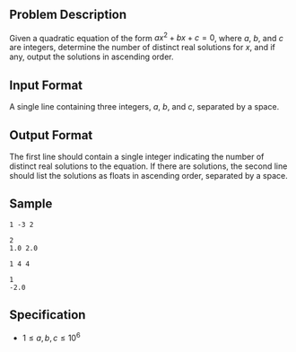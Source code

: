 ## Problem Description
Given a quadratic equation of the form $a x^2 + b x + c = 0$, where $a$, $b$, and $c$ are integers, determine the number of distinct real solutions for $x$, and if any, output the solutions in ascending order.

## Input Format
A single line containing three integers, $a$, $b$, and $c$, separated by a space.

## Output Format
The first line should contain a single integer indicating the number of distinct real solutions to the equation. If there are solutions, the second line should list the solutions as floats in ascending order, separated by a space.

## Sample

```input1
1 -3 2
```

```output1
2
1.0 2.0
```

```input2
1 4 4
```

```output2
1
-2.0
```

## Specification
- $1 \leq a, b, c \leq 10^{6}$
